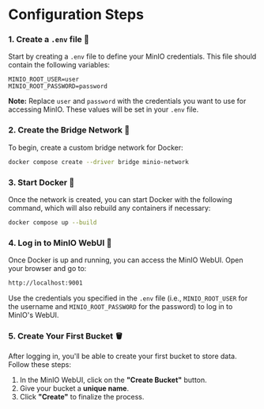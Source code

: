 # Configuration Steps

### 1. Create a `.env` file 📄

Start by creating a `.env` file to define your MinIO credentials. This file should contain the following variables:

```env
MINIO_ROOT_USER=user
MINIO_ROOT_PASSWORD=password
```
**Note:** Replace `user` and `password` with the credentials you want to use for accessing MinIO. These values will be set in your `.env` file.

### 2. Create the Bridge Network 🌉

To begin, create a custom bridge network for Docker:

```sh
docker compose create --driver bridge minio-network
```

### 3. Start Docker 🚀

Once the network is created, you can start Docker with the following command, which will also rebuild any containers if necessary:

```sh
docker compose up --build
```

### 4. Log in to MinIO WebUI 🔑

Once Docker is up and running, you can access the MinIO WebUI. Open your browser and go to:

```sh
http://localhost:9001
```
Use the credentials you specified in the `.env` file (i.e., `MINIO_ROOT_USER` for the username and `MINIO_ROOT_PASSWORD` for the password) to log in to MinIO's WebUI.

### 5. Create Your First Bucket 🪣

After logging in, you'll be able to create your first bucket to store data. Follow these steps:

1. In the MinIO WebUI, click on the **"Create Bucket"** button.
2. Give your bucket a **unique name**.
3. Click **"Create"** to finalize the process.
